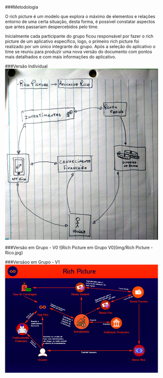 ###Metodologia

O rich picture é um modelo que explora o máximo de elementos e relações entorno de uma certa situação, desta forma, é possivel constatar aspectos que antes passariam despercebidos pelo time.

Inicialmente cada participante do grupo ficou responsável por fazer o rich picture de um aplicativo específico, logo, o primeiro rich picture foi realizado por um único integrante do grupo. Após a seleção do aplicativo o time se reuniu para produzir uma nova versão do documento com pontos mais detalhados e com mais informações do aplicativo.

###Versão Individual
![Rich-picture](../img/photo_2019-08-28_19-51-30.jpg)

###Versão em Grupo - V0
![Rich Picture em Grupo V0](img/Rich Picture - Rico.jpg)

###Versãoo em Grupo - V1
![Rich Picture em Grupo V1](../img/RichPicture.jpg)
